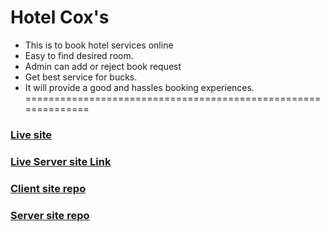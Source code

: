 # Hotel Cox's


* This is to book hotel services online
* Easy to find desired room.
* Admin can add or reject book request
* Get best service for bucks. 
* It will provide a good and hassles booking experiences. <br/>
============================================================== <br/>


### [Live site ](https://hotel-cox-e4313.web.app/)
### [Live Server site Link](https://frozen-tundra-41468.herokuapp.com)

### [Client site repo](https://github.com/programming-hero-web-course1/tourism-or-delivery-website-client-side-mahim-2790)

### [Server site repo](https://github.com/programming-hero-web-course1/tourism-or-delivery-website-server-side-mahim-2790)

